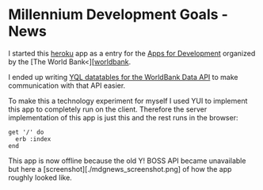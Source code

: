 # Millennium Development Goals - News

I started this [heroku][heroku] app as a entry for the [Apps for Development][appsfordevelopment] organized by the [The World Bank<][[worldbank].

I ended up writing [YQL datatables for the WorldBank Data API][yql_worldbank] to make communication with that API easier.

To make this a technology experiment for myself I used YUI to implement this app to completely run on the client. Therefore the server implementation of this app is just this and the rest runs in the browser:

    get '/' do
      erb :index
    end

This app is now offline because the old Y! BOSS API became unavailable but here a [screenshot][./mdgnews_screenshot.png] of how the app roughly looked like.






[appsfordevelopment]: http://appsfordevelopment.challengepost.com
[worldbank]: http://www.worldbank.org/
[heroku]: http://www.heroku.com
[yql_worldbank]: https://github.com/spier/yql_worldbank